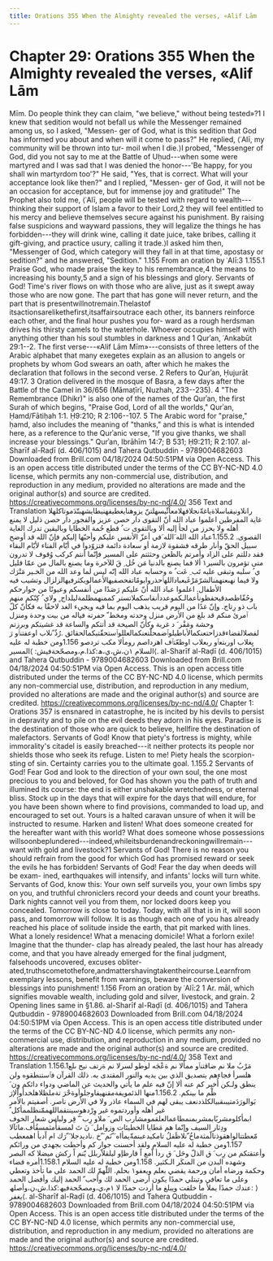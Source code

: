 ```yaml
---
title: Orations 355 When the Almighty revealed the verses, «Alif Lām
---
```

# Chapter 29: Orations 355 When the Almighty revealed the verses, «Alif Lām
Mīm. Do people think they can claim, "we believe," without being
tested»?1 I knew that sedition would not befall us while the Messenger
remained among us, so I asked, "Messen- ger of God, what is this
sedition that God has informed you about and when will it come to pass?"
He replied, ⟨ʿAlī, my community will be thrown into tur- moil when I
die.⟩I probed, "Messenger of God, did you not say to me at the Battle of
Uḥud---when some were martyred and I was sad that I was denied the
honor---'Be happy, for you shall win martyrdom too'?" He said, "Yes,
that is correct. What will your acceptance look like then?" and I
replied, "Messen- ger of God, it will not be an occasion for acceptance,
but for immense joy and gratitude!" The Prophet also told me, ⟨ʿAlī,
people will be tested with regard to wealth---thinking their support of
Islam a favor to their Lord,2 they will feel entitled to his mercy and
believe themselves secure against his punishment. By raising false
suspicions and wayward passions, they will legalize the things he has
forbidden---they will drink wine, calling it date juice, take bribes,
calling it gift-giving, and practice usury, calling it trade.⟩I asked
him then, "Messenger of God, which category will they fall in at that
time, apostasy or sedition?" and he answered, "Sedition." 1.155 From an
oration by ʿAlī:3 1.155.1 Praise God, who made praise the key to his
remembrance,4 the means to increasing his bounty,5 and a sign of his
blessings and glory. Servants of God! Time's river flows on with those
who are alive, just as it swept away those who are now gone. The part
that has gone will never return, and the part that is
presentwillnotremain.Thelastof
itsactionsarelikethefirst,itsaffairsoutrace each other, its banners
reinforce each other, and the final hour pushes you for- ward as a rough
herdsman drives his thirsty camels to the waterhole. Whoever occupies
himself with anything other than his soul stumbles in darkness and 1
Qurʾan, ʿAnkabūt 29:1--2. The first verse---«Alif Lām Mīm»---consists of
three letters of the Arabic alphabet that many exegetes explain as an
allusion to angels or prophets by whom God swears an oath, after which
he makes the declaration that follows in the second verse. 2 Refers to
Qurʾan, Ḥujurāt 49:17. 3 Oration delivered in the mosque of Basra, a few
days after the Battle of the Camel in 36/656 (Māmaṭīrī, Nuzhah,
233--235). 4 "The Remembrance (Dhikr)" is also one of the names of the
Qurʾan, the first Surah of which begins, "Praise God, Lord of all the
worlds," Qurʾan, Ḥamd/Fātiḥah 1:1. Ḥ9:210; R 2:106--107. 5 The Arabic
word for "praise," ḥamd, also includes the meaning of "thanks," and this
is what is intended here, as a reference to the Qurʾanic verse, "If you
give thanks, we shall increase your blessings." Qurʾan, Ibrāhīm 14:7; B
531; Ḥ9:211; R 2:107. al-Sharīf al-Raḍī (d. 406/1015) and Tahera
Qutbuddin - 9789004682603 Downloaded from Brill.com 04/18/2024
04:50:51PM via Open Access. This is an open access title distributed
under the terms of the CC BY-NC-ND 4.0 license, which permits any
non-commercial use, distribution, and reproduction in any medium,
provided no alterations are made and the original author(s) and source
are credited. https://creativecommons.org/licenses/by-nc-nd/4.0/ 356
Text and Translation رانلاونيقباسلاةياغةّنجلافهلامعأئّيسهلتنّ
يزوهنايغطيفهنيطايشهبتّدَموتاكلهلا غاية المفرطين اعلموا عباد الله أنّ التقوى
دار حصن عزيز والفجور دار حصن ذليل لا يمنع أهله ولا يحرز من لجأ إليه ألا
وبالتقوى ت ُ قطع حُمة الخطايا وباليقين تدرك الغاية القصوى. 1.155.2عباد
الله الله َالله َفي أعزّ الأنفس عليكم وأحبّها إليكم فإنّ الله قد أوضح سبيل
الحقّ وأنار طرقه فشقوة لازمة أو سعادة دائمة فتزوّدوا في أيّام الفناء لأيّام
البقاء فقد دللتم على الزاد وأمرتم بالظعن وحثثتم على المسير فإنّما أنتم
كركب وُقوف لا تدرون متى تؤمرون بالسير١ ألا فما يصنع بالدنيا مَن خُل ِ قَ
للآخرة وما يصنع بالمال من عمّا قليل ي ُ سلبه وتبقى عليه تَب ِ عَت ُ ه
وحسابه عباد الله إنّه ليس لما وعد الله من الخـير مَتْرَك ولا فيما
نهىعنهمنالشرّمَرْغَبعباداللهٱحذروايومًاتفحصفيهالأعمالويكثرفيهالزلزال وتشيب
فيه الأطفال. اعلموا عباد الله أنّ عليكم رَصَدًا من أنفسكم وعيونًا من جوارحكم
وحُفّاظصدقيحفظونأعمالـكموعددأنفاسكملاتستر كممنهمظلمةليلداج ٍ ولاي ُ كِنّكم
منهم باب ذو رِتاج. وإنّ غدًا من اليوم قريب يذهب اليوم بما فيه ويجيء الغد
لاحقًا به فكأنّ كلّ ٱمرئ منكم قد بلغ من الأرض منزل وحدته ومخط ّ حفرته فياله
من بيت وحدة ومنزل وحشة ومَفْر َ د غربة وكأنّ الصيحة قد أتتكم والساعة قد
غشيتكم وبرزتم
لفصلالقضاءقدزاحتعنكمالأباطيلوٱضمحلّتعنكمالعللوٱستحقّتبكمالحقائق .رُذُ ّنلاب
اوعفتنٱو رَ يِغلاب اوربتعٱو ربعلاب اوظعّتٱف اهرداصم رومألا مكب تردصو
1.156ومن خطبة له عليه السلام ١ن،ش،ي،ھ:كذا.م،ومصحّحةفيش: ⟩المسير⟨.
al-Sharīf al-Raḍī (d. 406/1015) and Tahera Qutbuddin - 9789004682603
Downloaded from Brill.com 04/18/2024 04:50:51PM via Open Access. This is
an open access title distributed under the terms of the CC BY-NC-ND 4.0
license, which permits any non-commercial use, distribution, and
reproduction in any medium, provided no alterations are made and the
original author(s) and source are credited.
https://creativecommons.org/licenses/by-nc-nd/4.0/ Chapter 1: Orations
357 is ensnared in catastrophe, he is incited by his devils to persist
in depravity and to pile on the evil deeds they adorn in his eyes.
Paradise is the destination of those who are quick to believe, hellfire
the destination of malefactors. Servants of God! Know that piety's
fortress is mighty, while immorality's citadel is easily breached---it
neither protects its people nor shields those who seek its refuge.
Listen to me! Piety heals the scorpion-sting of sin. Certainty carries
you to the ultimate goal. 1.155.2 Servants of God! Fear God and look to
the direction of your own soul, the one most precious to you and
beloved, for God has shown you the path of truth and illumined its
course: the end is either unshakable wretchedness, or eternal bliss.
Stock up in the days that will expire for the days that will endure, for
you have been shown where to find provisions, commanded to load up, and
encouraged to set out. Yours is a halted caravan unsure of when it will
be instructed to resume. Harken and listen! What does someone created
for the hereafter want with this world? What does someone whose
possessions
willsoonbeplundered---indeed,whileitsburdenandreckoningwillremain---
want with gold and livestock?1 Servants of God! There is no reason you
should refrain from the good for which God has promised reward or seek
the evils he has forbidden! Servants of God! Fear the day when deeds
will be exam- ined, earthquakes will intensify, and infants' locks will
turn white. Servants of God, know this: Your own self surveils you, your
own limbs spy on you, and truthful chroniclers record your deeds and
count your breaths. Dark nights cannot veil you from them, nor locked
doors keep you concealed. Tomorrow is close to today. Today, with all
that is in it, will soon pass, and tomorrow will follow. It is as though
each one of you has already reached his place of solitude inside the
earth, that pit marked with lines. What a lonely residence! What a
menacing domicile! What a forlorn exile! Imagine that the thunder- clap
has already pealed, the last hour has already come, and that you have
already emerged for the final judgment, falsehoods uncovered, excuses
obliter-
ated,truthscometothefore,andmattershavingtakentheircourse.Learnfrom
exemplary lessons, benefit from warnings, beware the conversion of
blessings into punishment! 1.156 From an oration by ʿAlī:2 1 Ar. māl,
which signifies movable wealth, including gold and silver, livestock,
and grain. 2 Opening lines same in §1.86. al-Sharīf al-Raḍī
(d. 406/1015) and Tahera Qutbuddin - 9789004682603 Downloaded from
Brill.com 04/18/2024 04:50:51PM via Open Access. This is an open access
title distributed under the terms of the CC BY-NC-ND 4.0 license, which
permits any non-commercial use, distribution, and reproduction in any
medium, provided no alterations are made and the original author(s) and
source are credited. https://creativecommons.org/licenses/by-nc-nd/4.0/
358 Text and Translation 1.156.1مَرْبُ ملا نم ضاقتنٱو ممألا نم ةعْجَه لوطو
لسرلا نم ةرتف نيح ىلع هلسرأ فجاءهم بتصديق الذي بين يديه والنور المقتدى
به. ذلك القرآن فٱستنطقوه ولن ينطق ولـكن أُخبر كم عنه ألا إنّ فيه علم ما
يأتي والحديث عن الماضي ودواء دائكم ون َ ظْم ما بينكم. 1.156.2منها
الذئمويفةمقنهيفاوجلوأوةحْرَ تةملظلاهلخدأواّلإرَ بَوالورَدَمتيبىقبيالكلذدنعف
يبقى لهم في السماء عاذر ولا في الأرض ناصر. أصفيتم بالأمر غير أهله
وأوردتموه غير وِرْدهوسينتقماللهممّنظلممأكل ً
ابمأكلومشربًابمشربمنمطاعمالعلقمومشارب الص َ ملاو رِب َ ّ قِر ولباس شعار
الخوف ودِثار السيف وإنّما هم مَطايا الخطيئات وزوامل َ نَ تَ
لمسقأّمثمسقُأف.ماثآلا مّعطتتالواهقوذتالّمثةماخُ ّنلاظَفلُ تامكيدعبنمةّيمأاه َ
ّنَم َ ّخ .ناديدجلا َ ّرَك ام اًدبأ اهمعطب 1.157ومن خطبة له عليه السلام
ولقد أحسنت جوار كم وأحطت بجهدي من ورائكم وأعتقتكم من رِب َ ق الذلّ وحَل َ ق
ردأ اّمع اً قارطإو ليلقلاّربلل يّنم اً ركش ميضلا كه البصر وشهده البدن من
المنكَر الـكثير. 1.158ومن خطبة له عليه السلام 1.158.1أمره قضاء وحكمة
ورضاه أمان ورحمة يقضي بعلم ويعفو١ بحلم. اللّٰهمّ لك الحمد على ما تأخذ وتعطي
وعلى ما تعافي وتبتلي حمدًا يكون أرضى الحمد لك وأحب ّ الحمد إليك وأفضل
الحمد عندك حمدًا يملأ ما خلقت ويبلغ ما أردت حمدًا لا
١م،ي،ومصحّحةفيھ:كذا.ش،ن،وأصلھ: ⟩يغفر⟨. al-Sharīf al-Raḍī (d. 406/1015)
and Tahera Qutbuddin - 9789004682603 Downloaded from Brill.com
04/18/2024 04:50:51PM via Open Access. This is an open access title
distributed under the terms of the CC BY-NC-ND 4.0 license, which
permits any non-commercial use, distribution, and reproduction in any
medium, provided no alterations are made and the original author(s) and
source are credited. https://creativecommons.org/licenses/by-nc-nd/4.0/